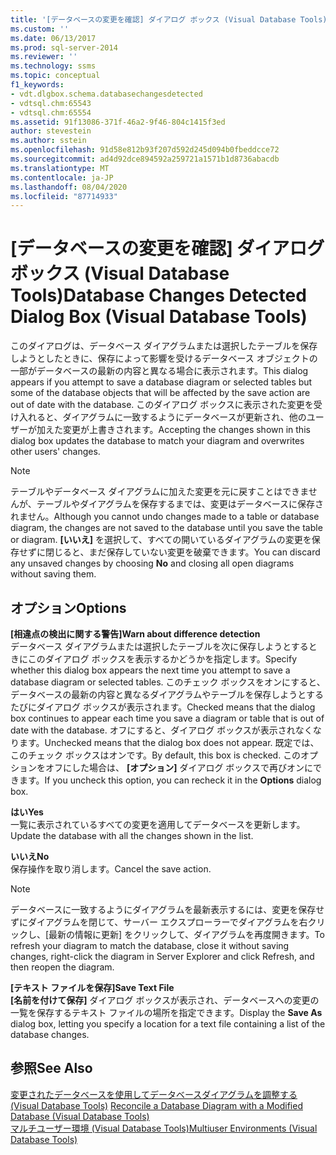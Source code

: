 ```yaml
---
title: '[データベースの変更を確認] ダイアログ ボックス (Visual Database Tools) | Microsoft Docs'
ms.custom: ''
ms.date: 06/13/2017
ms.prod: sql-server-2014
ms.reviewer: ''
ms.technology: ssms
ms.topic: conceptual
f1_keywords:
- vdt.dlgbox.schema.databasechangesdetected
- vdtsql.chm:65543
- vdtsql.chm:65554
ms.assetid: 91f13086-371f-46a2-9f46-804c1415f3ed
author: stevestein
ms.author: sstein
ms.openlocfilehash: 91d58e812b93f207d592d245d094b0fbeddcce72
ms.sourcegitcommit: ad4d92dce894592a259721a1571b1d8736abacdb
ms.translationtype: MT
ms.contentlocale: ja-JP
ms.lasthandoff: 08/04/2020
ms.locfileid: "87714933"
---
```

# <a name="database-changes-detected-dialog-box-visual-database-tools"></a><span data-ttu-id="77394-102">[データベースの変更を確認] ダイアログ ボックス (Visual Database Tools)</span><span class="sxs-lookup"><span data-stu-id="77394-102">Database Changes Detected Dialog Box (Visual Database Tools)</span></span>
  <span data-ttu-id="77394-103">このダイアログは、データベース ダイアグラムまたは選択したテーブルを保存しようとしたときに、保存によって影響を受けるデータベース オブジェクトの一部がデータベースの最新の内容と異なる場合に表示されます。</span><span class="sxs-lookup"><span data-stu-id="77394-103">This dialog appears if you attempt to save a database diagram or selected tables but some of the database objects that will be affected by the save action are out of date with the database.</span></span> <span data-ttu-id="77394-104">このダイアログ ボックスに表示された変更を受け入れると、ダイアグラムに一致するようにデータベースが更新され、他のユーザーが加えた変更が上書きされます。</span><span class="sxs-lookup"><span data-stu-id="77394-104">Accepting the changes shown in this dialog box updates the database to match your diagram and overwrites other users' changes.</span></span>  
  
> [!NOTE]  
>  <span data-ttu-id="77394-105">テーブルやデータベース ダイアグラムに加えた変更を元に戻すことはできませんが、テーブルやダイアグラムを保存するまでは、変更はデータベースに保存されません。</span><span class="sxs-lookup"><span data-stu-id="77394-105">Although you cannot undo changes made to a table or database diagram, the changes are not saved to the database until you save the table or diagram.</span></span> <span data-ttu-id="77394-106">**[いいえ]** を選択して、すべての開いているダイアグラムの変更を保存せずに閉じると、まだ保存していない変更を破棄できます。</span><span class="sxs-lookup"><span data-stu-id="77394-106">You can discard any unsaved changes by choosing **No** and closing all open diagrams without saving them.</span></span>  
  
## <a name="options"></a><span data-ttu-id="77394-107">オプション</span><span class="sxs-lookup"><span data-stu-id="77394-107">Options</span></span>  
 <span data-ttu-id="77394-108">**[相違点の検出に関する警告]**</span><span class="sxs-lookup"><span data-stu-id="77394-108">**Warn about difference detection**</span></span>  
 <span data-ttu-id="77394-109">データベース ダイアグラムまたは選択したテーブルを次に保存しようとするときにこのダイアログ ボックスを表示するかどうかを指定します。</span><span class="sxs-lookup"><span data-stu-id="77394-109">Specify whether this dialog box appears the next time you attempt to save a database diagram or selected tables.</span></span> <span data-ttu-id="77394-110">このチェック ボックスをオンにすると、データベースの最新の内容と異なるダイアグラムやテーブルを保存しようとするたびにダイアログ ボックスが表示されます。</span><span class="sxs-lookup"><span data-stu-id="77394-110">Checked means that the dialog box continues to appear each time you save a diagram or table that is out of date with the database.</span></span> <span data-ttu-id="77394-111">オフにすると、ダイアログ ボックスが表示されなくなります。</span><span class="sxs-lookup"><span data-stu-id="77394-111">Unchecked means that the dialog box does not appear.</span></span> <span data-ttu-id="77394-112">既定では、このチェック ボックスはオンです。</span><span class="sxs-lookup"><span data-stu-id="77394-112">By default, this box is checked.</span></span> <span data-ttu-id="77394-113">このオプションをオフにした場合は、 **[オプション]** ダイアログ ボックスで再びオンにできます。</span><span class="sxs-lookup"><span data-stu-id="77394-113">If you uncheck this option, you can recheck it in the **Options** dialog box.</span></span>  
  
 <span data-ttu-id="77394-114">**はい**</span><span class="sxs-lookup"><span data-stu-id="77394-114">**Yes**</span></span>  
 <span data-ttu-id="77394-115">一覧に表示されているすべての変更を適用してデータベースを更新します。</span><span class="sxs-lookup"><span data-stu-id="77394-115">Update the database with all the changes shown in the list.</span></span>  
  
 <span data-ttu-id="77394-116">**いいえ**</span><span class="sxs-lookup"><span data-stu-id="77394-116">**No**</span></span>  
 <span data-ttu-id="77394-117">保存操作を取り消します。</span><span class="sxs-lookup"><span data-stu-id="77394-117">Cancel the save action.</span></span>  
  
> [!NOTE]  
>  <span data-ttu-id="77394-118">データベースに一致するようにダイアグラムを最新表示するには、変更を保存せずにダイアグラムを閉じて、サーバー エクスプローラーでダイアグラムを右クリックし、[最新の情報に更新] をクリックして、ダイアグラムを再度開きます。</span><span class="sxs-lookup"><span data-stu-id="77394-118">To refresh your diagram to match the database, close it without saving changes, right-click the diagram in Server Explorer and click Refresh, and then reopen the diagram.</span></span>  
  
 <span data-ttu-id="77394-119">**[テキスト ファイルを保存]**</span><span class="sxs-lookup"><span data-stu-id="77394-119">**Save Text File**</span></span>  
 <span data-ttu-id="77394-120">**[名前を付けて保存]** ダイアログ ボックスが表示され、データベースへの変更の一覧を保存するテキスト ファイルの場所を指定できます。</span><span class="sxs-lookup"><span data-stu-id="77394-120">Display the **Save As** dialog box, letting you specify a location for a text file containing a list of the database changes.</span></span>  
  
## <a name="see-also"></a><span data-ttu-id="77394-121">参照</span><span class="sxs-lookup"><span data-stu-id="77394-121">See Also</span></span>  
 <span data-ttu-id="77394-122">[変更されたデータベースを使用してデータベースダイアグラムを調整する &#40;Visual Database Tools&#41;](visual-database-tools.md) </span><span class="sxs-lookup"><span data-stu-id="77394-122">[Reconcile a Database Diagram with a Modified Database &#40;Visual Database Tools&#41;](visual-database-tools.md) </span></span>  
 [<span data-ttu-id="77394-123">マルチユーザー環境 (Visual Database Tools)</span><span class="sxs-lookup"><span data-stu-id="77394-123">Multiuser Environments &#40;Visual Database Tools&#41;</span></span>](multiuser-environments-visual-database-tools.md)  
  
  
